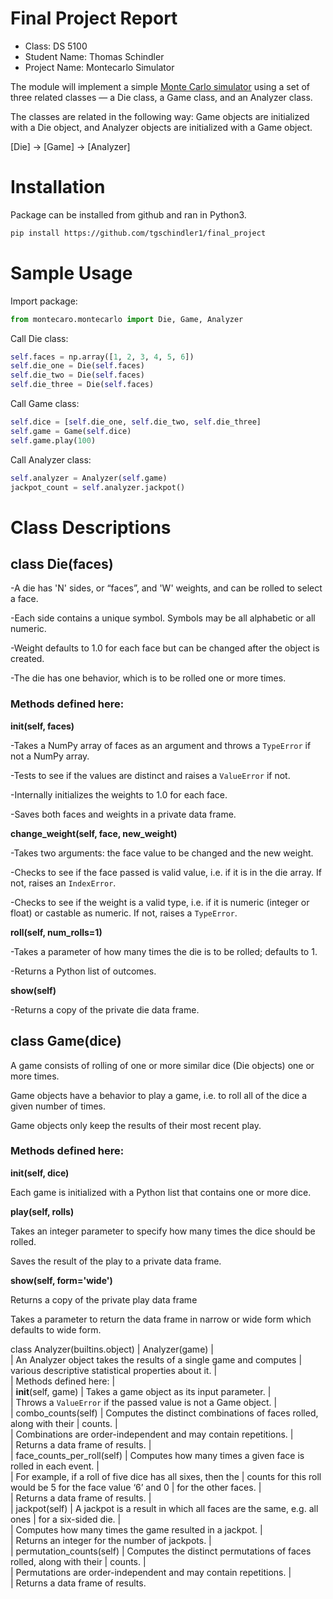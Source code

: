 # Final Project Report

* Class: DS 5100
* Student Name: Thomas Schindler
* Project Name: Montecarlo Simulator

The module will implement a simple [Monte Carlo
simulator](https://en.wikipedia.org/wiki/Monte_Carlo_method) using a set
of three related classes — a Die class, a Game class, and an Analyzer
class.

The classes are related in the following way: Game objects are
initialized with a Die object, and Analyzer objects are initialized with
a Game object.

\[Die\] &rarr; \[Game\] &rarr; \[Analyzer\]

# Installation

Package can be installed from github and ran in Python3.

```bash
pip install https://github.com/tgschindler1/final_project
```

# Sample Usage

Import package:
```python
from montecaro.montecarlo import Die, Game, Analyzer
```
Call Die class:
```python
self.faces = np.array([1, 2, 3, 4, 5, 6])
self.die_one = Die(self.faces)
self.die_two = Die(self.faces)
self.die_three = Die(self.faces)
```
Call Game class:
```python
self.dice = [self.die_one, self.die_two, self.die_three]
self.game = Game(self.dice)
self.game.play(100)
```
Call Analyzer class:
```python
self.analyzer = Analyzer(self.game)
jackpot_count = self.analyzer.jackpot()
```
# Class Descriptions

## class Die(faces)
   
   -A die has 'N' sides, or “faces”, and 'W' weights, and can be rolled
   to select a face.
   
   -Each side contains a unique symbol. Symbols may be all alphabetic or
   all numeric.
   
   -Weight defaults to 1.0 for each face but can be changed after the
   object is created.
   
   -The die has one behavior, which is to be rolled one or more times.
   
   ### Methods defined here:
   
   **__init__(self, faces)**
   
   -Takes a NumPy array of faces as an argument and throws a `TypeError` if
    not a NumPy array.
    
   -Tests to see if the values are distinct and raises a `ValueError` if not.
    
   -Internally initializes the weights to 1.0 for each face.
    
   -Saves both faces and weights in a private data frame.
   
   **change_weight(self, face, new_weight)**
   
  -Takes two arguments: the face value to be changed and the new
  weight.
  
  -Checks to see if the face passed is valid value, i.e. if it is in
  the die array. If not, raises an `IndexError`.
  
  -Checks to see if the weight is a valid type, i.e. if it is numeric
  (integer or float) or castable as numeric. If not, raises a
  `TypeError`.
   
   **roll(self, num_rolls=1)**
   
  -Takes a parameter of how many times the die is to be rolled;
  defaults to 1.
  
  -Returns a Python list of outcomes.
   
   **show(self)**
   
  -Returns a copy of the private die data frame.

## class Game(dice)
   
   A game consists of rolling of one or more similar dice (Die objects)
   one or more times.
   
   Game objects have a behavior to play a game, i.e. to roll all of the
   dice a given number of times.
   
   Game objects only keep the results of their most recent play.
   
   ### Methods defined here:
   
   **__init__(self, dice)**
   
 Each game is initialized with a Python list that contains one or
 more dice.
   
   **play(self, rolls)**
   
 Takes an integer parameter to specify how many times the dice should
 be rolled.
 
 Saves the result of the play to a private data frame.
   
   **show(self, form='wide')**
   
 Returns a copy of the private play data frame
 
 Takes a parameter to return the data frame in narrow or wide form
 which defaults to wide form.
       
class Analyzer(builtins.object)
 |  Analyzer(game)
 |  
 |  An Analyzer object takes the results of a single game and computes
 |  various descriptive statistical properties about it.
 |  
 |  Methods defined here:
 |  
 |  __init__(self, game)
 |      Takes a game object as its input parameter. 
 |      
 |      Throws a `ValueError` if the passed value is not a Game object.
 |  
 |  combo_counts(self)
 |      Computes the distinct combinations of faces rolled, along with their
 |      counts.
 |      
 |      Combinations are order-independent and may contain repetitions.
 |      
 |      Returns a data frame of results.
 |  
 |  face_counts_per_roll(self)
 |      Computes how many times a given face is rolled in each event.
 |      
 |      For example, if a roll of five dice has all sixes, then the
 |      counts for this roll would be $5$ for the face value ‘6’ and $0$
 |      for the other faces.
 |      
 |      Returns a data frame of results.
 |  
 |  jackpot(self)
 |      A jackpot is a result in which all faces are the same, e.g. all ones
 |      for a six-sided die.
 |      
 |      Computes how many times the game resulted in a jackpot.
 |      
 |      Returns an integer for the number of jackpots.
 |  
 |  permutation_counts(self)
 |      Computes the distinct permutations of faces rolled, along with their
 |      counts.
 |      
 |      Permutations are order-independent and may contain repetitions.
 |      
 |      Returns a data frame of results.
